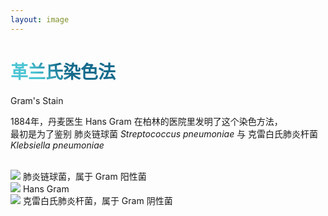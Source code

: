 ```yaml
---
layout: image
---
```


# 革兰氏染色法
Gram's Stain

1884年，丹麦医生 Hans Gram 在柏林的医院里发明了这个染色方法，  
最初是为了鉴别 <span class="text-violet">肺炎链球菌 _Streptococcus pneumoniae_</span> 与 <span class="text-red">克雷白氏肺炎杆菌 _Klebsiella pneumoniae_</span>

<br>

<div class="text-center m-auto flex justify-between">

<div class="flex flex-col items-end">
    <img src="Pneumococcus.jpg" class="h-56 rounded-lg shadow-md">
    <span class="text-sm text-slate-300">肺炎链球菌，属于 Gram 阳性菌 </span>
</div>

<div class="flex flex-col items-end">
    <img src="Hans_Gram.jpeg" class="h-56 rounded-lg shadow-md">
    <span class="text-sm text-slate-300">Hans Gram </span>
</div>

<div class="flex flex-col items-end">
    <img src="Klebsiella_pneumoniae.png" class="h-56 rounded-lg shadow-md">
    <span class="text-sm text-slate-300">克雷白氏肺炎杆菌，属于 Gram 阴性菌</span>
</div>

</div>

<style>
  h1 {
      background-color: #2b90b6;
      background-image: linear-gradient(45deg, #4ec5d4 10%, #146b8c 20%);
      background-size: 100%;
      -webkit-background-clip: text;
      -moz-background-clip: text;
      -webkit-text-fill-color: transparent;
      -moz-text-fill-color: transparent;
    }
</style>

<Citation src="Wikipedia"/>